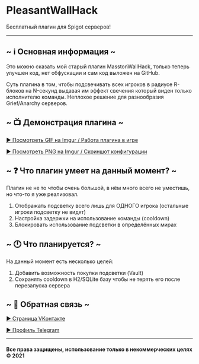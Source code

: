 # PleasantWallHack
Бесплатный плагин для Spigot серверов!
***
## ~ ℹ Основная информация ~
Это можно сказать мой старый плагин MasstonWallHack, только теперь улучшен код, нет обфускации и сам код выложен на GitHub.

Суть плагина в том, чтобы подсвечивать всех игроков в радиусе R-блоков на N-секунд выдавая им эффект свечения который виден только исполнителю команды. Неплохое решение для разнообразия Grief/Anarchy серверов.

## ~ 📺 Демонстрация плагина ~
[▶️ Посмотреть GIF на Imgur / Работа плагина в игре](https://imgur.com/SGtILzr)

[▶️ Посмотреть PNG на Imgur / Скриншот конфигурации](https://imgur.com/aFZYhSj)

## ~ ❓ Что плагин умеет на данный момент? ~
Плагин не не то чтобы очень большой, в нём много всего не уместишь, но что-то я уже реализовал.

1. Отображать подсветку всего лишь для ОДНОГО игрока (остальные игроки подсветку не видят)
2. Настройка задержки на использование команды (cooldown)
3. Блокировать использование подсветки в определённых мирах

## ~ 🕛 Что планируется? ~
На данный момент есть несколько целей:

1. Добавить возможность покупки подсветки (Vault)
2. Сохранять cooldown в H2/SQLite базу чтобы не терять его после перезапуска сервера

## ~ 👤 Обратная связь ~
[▶️ Страница VKонтакте](https://vk.com/masston)

[▶️ Профиль Telegram](https://t.me/masston)

***
#### Все права защищены, использование только в некоммерческих целях &copy; 2021